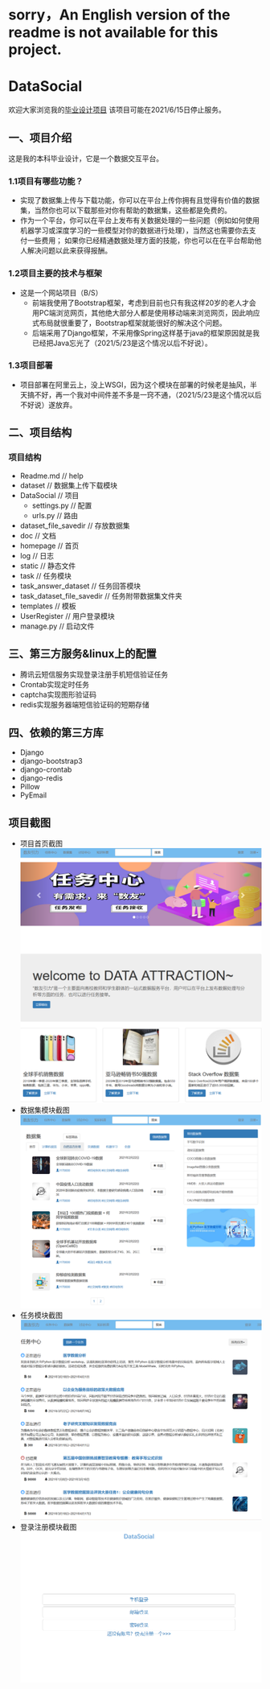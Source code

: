 # sorry，An English version of the readme is not available for this project.
# DataSocial

欢迎大家浏览我的[毕业设计项目](http://cjmdatasocial.top:8000/)   该项目可能在2021/6/15日停止服务。



## 一、项目介绍
这是我的本科毕业设计，它是一个数据交互平台。
### 1.1项目有哪些功能？
- 实现了数据集上传与下载功能，你可以在平台上传你拥有且觉得有价值的数据集，当然你也可以下载那些对你有帮助的数据集，这些都是免费的。
- 作为一个平台，你可以在平台上发布有关数据处理的一些问题（例如如何使用机器学习或深度学习的一些模型对你的数据进行处理），当然这也需要你去支付一些费用；
如果你已经精通数据处理方面的技能，你也可以在在平台帮助他人解决问题以此来获得报酬。
### 1.2项目主要的技术与框架
- 这是一个网站项目（B/S）
  - 前端我使用了Bootstrap框架，考虑到目前也只有我这样20岁的老人才会用PC端浏览网页，其他绝大部分人都是使用移动端来浏览网页，因此响应式布局就很重要了，Bootstrap框架就能很好的解决这个问题。
  - 后端采用了Django框架，不采用像Spring这样基于java的框架原因就是我已经把Java忘光了（2021/5/23是这个情况以后不好说）。
### 1.3项目部署
- 项目部署在阿里云上，没上WSGI，因为这个模块在部署的时候老是抽风，半天搞不好，再一个我对中间件差不多是一窍不通，（2021/5/23是这个情况以后不好说）遂放弃。

## 二、项目结构
### 项目结构
- Readme.md                   // help
- dataset                     // 数据集上传下载模块
- DataSocial                  // 项目
  - settings.py             // 配置
  - urls.py                 // 路由
- dataset_file_savedir        // 存放数据集
- doc                         // 文档
- homepage                    // 首页
- log                         // 日志
- static                      // 静态文件
- task                        // 任务模块
- task_answer_dataset         // 任务回答模块
- task_dataset_file_savedir   // 任务附带数据集文件夹
- templates                   // 模板
- UserRegister                // 用户登录模块
- manage.py                   // 启动文件

## 三、第三方服务&linux上的配置
- 腾讯云短信服务实现登录注册手机短信验证任务
- Crontab实现定时任务
- captcha实现图形验证码
- redis实现服务器端短信验证码的短期存储

## 四、依赖的第三方库
- Django
- django-bootstrap3
- django-crontab
- django-redis 
- Pillow
- PyEmail

## 项目截图
- 项目首页截图
![Image text](https://github.com/Samchengjiaming/README_img/blob/master/homepage.PNG)
- 数据集模块截图
![Image text](https://github.com/Samchengjiaming/README_img/blob/master/dataset.PNG)
- 任务模块截图
![Image text](https://github.com/Samchengjiaming/README_img/blob/master/task.PNG)
- 登录注册模块截图
![Image text](https://github.com/Samchengjiaming/README_img/blob/master/sign_in.PNG)

